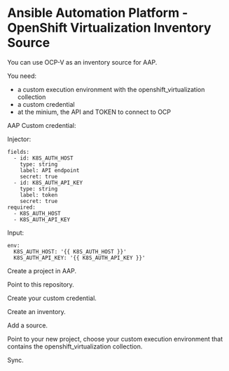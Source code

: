 # Ansible Automation Platform - OpenShift Virtualization Inventory Source

You can use OCP-V as an inventory source for AAP.

You need:

- a custom execution environment with the openshift_virtualization collection
- a custom credential
- at the minium, the API and TOKEN to connect to OCP

AAP Custom credential:

Injector:

```
fields:
  - id: K8S_AUTH_HOST
    type: string
    label: API endpoint
    secret: true
  - id: K8S_AUTH_API_KEY
    type: string
    label: token
    secret: true
required:
  - K8S_AUTH_HOST
  - K8S_AUTH_API_KEY
```

Input:

```
env:
  K8S_AUTH_HOST: '{{ K8S_AUTH_HOST }}'
  K8S_AUTH_API_KEY: '{{ K8S_AUTH_API_KEY }}'
```

Create a project in AAP.

Point to this repository.

Create your custom credential.

Create an inventory.

Add a source.

Point to your new project, choose your custom execution environment that contains the openshift_virtualization collection.

Sync.
